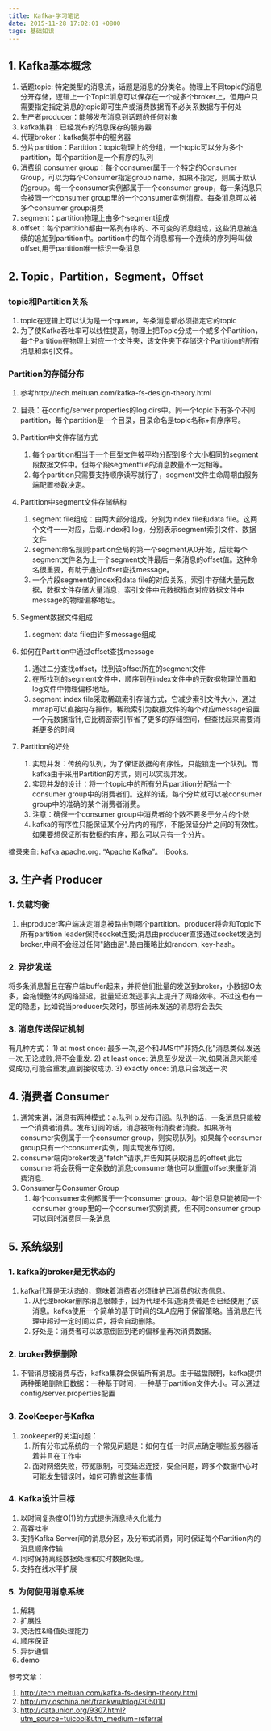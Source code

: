 ```yaml
---
title: Kafka-学习笔记
date: 2015-11-28 17:02:01 +0800
tags: 基础知识
---
```


## 1. Kafka基本概念
1. 话题topic: 特定类型的消息流，话题是消息的分类名。物理上不同topic的消息分开存储，逻辑上一个Topic消息可以保存在一个或多个broker上，但用户只需要指定指定消息的topic即可生产或消费数据而不必关系数据存于何处
2. 生产者producer：能够发布消息到话题的任何对象
3. kafka集群：已经发布的消息保存的服务器
4. 代理broker：kafka集群中的服务器
5. 分片partition：Partition：topic物理上的分组，一个topic可以分为多个partition，每个partition是一个有序的队列
6. 消费组 consumer group：每个consumer属于一个特定的Consumer Group，可以为每个Consumer指定group name，如果不指定，则属于默认的group。每一个consumer实例都属于一个consumer group，每一条消息只会被同一个consumer group里的一个consumer实例消费。每条消息可以被多个consumer group消费
7. segment：partition物理上由多个segment组成
8. offset：每个partition都由一系列有序的、不可变的消息组成，这些消息被连续的追加到partition中。partition中的每个消息都有一个连续的序列号叫做offset,用于partition唯一标识一条消息


## 2. Topic，Partition，Segment，Offset
### topic和Partition关系
1. topic在逻辑上可以认为是一个queue，每条消息都必须指定它的topic
2. 为了使Kafka吞吐率可以线性提高，物理上把Topic分成一个或多个Partition，每个Partition在物理上对应一个文件夹，该文件夹下存储这个Partition的所有消息和索引文件。

### Partition的存储分布
1. 参考http://tech.meituan.com/kafka-fs-design-theory.html 
2. 目录：在config/server.properties的log.dirs中。同一个topic下有多个不同partition，每个partition是一个目录，目录命名是topic名称+有序序号。
3. Partition中文件存储方式
	1. 每个partition相当于一个巨型文件被平均分配到多个大小相同的segment段数据文件中。但每个段segmentfile的消息数量不一定相等。
	2. 每个partition只需要支持顺序读写就行了，segment文件生命周期由服务端配置参数决定。
4. Partition中segment文件存储结构
	1. segment file组成：由两大部分组成，分别为index file和data file。这两个文件一一对应，后缀.index和.log，分别表示segment索引文件、数据文件
	2. segment命名规则:partion全局的第一个segment从0开始，后续每个segment文件名为上一个segment文件最后一条消息的offset值。这种命名很重要，有助于通过offset查找message。
	3. 一个片段segment的index和data file的对应关系，索引中存储大量元数据，数据文件存储大量消息，索引文件中元数据指向对应数据文件中message的物理偏移地址。

5. Segment数据文件组成
	1.  segment data file由许多message组成
6. 如何在Partition中通过offset查找message
	1. 通过二分查找offset，找到该offset所在的segment文件
	2. 在所找到的segment文件中，顺序到在index文件中的元数据物理位置和log文件中物理偏移地址。
	3. segment index file采取稀疏索引存储方式，它减少索引文件大小，通过mmap可以直接内存操作，稀疏索引为数据文件的每个对应message设置一个元数据指针,它比稠密索引节省了更多的存储空间，但查找起来需要消耗更多的时间
7. Partition的好处
	1. 实现并发：传统的队列，为了保证数据的有序性，只能锁定一个队列。而kafka由于采用Partition的方式，则可以实现并发。
	2. 实现并发的设计：将一个topic中的所有分片partition分配给一个consumer group中的消费者们。这样的话，每个分片就可以被consumer group中的准确的某个消费者消费。
	3. 注意：确保一个consumer group中消费者的个数不要多于分片的个数
	4. kafka的有序性只能保证某个分片内的有序，不能保证分片之间的有效性。如果要想保证所有数据的有序，那么可以只有一个分片。

摘录来自: kafka.apache.org. “Apache Kafka”。 iBooks. 

## 3. 生产者 Producer
### 1. 负载均衡
1. 由producer客户端决定消息被路由到哪个partition。producer将会和Topic下所有partition leader保持socket连接;消息由producer直接通过socket发送到broker,中间不会经过任何"路由层".路由策略比如random, key-hash。

### 2. 异步发送
将多条消息暂且在客户端buffer起来，并将他们批量的发送到broker，小数据IO太多，会拖慢整体的网络延迟，批量延迟发送事实上提升了网络效率。不过这也有一定的隐患，比如说当producer失效时，那些尚未发送的消息将会丢失

### 3. 消息传送保证机制
有几种方式：
	1) at most once: 最多一次,这个和JMS中"非持久化"消息类似.发送一次,无论成败,将不会重发.
	2) at least once: 消息至少发送一次,如果消息未能接受成功,可能会重发,直到接收成功.
	3) exactly once: 消息只会发送一次
	
## 4. 消费者 Consumer
1. 通常来讲，消息有两种模式：a.队列 b.发布订阅。队列的话，一条消息只能被一个消费者消费。发布订阅的话，消息被所有消费者消费。如果所有consumer实例属于一个consumer group，则实现队列。如果每个consumer group只有一个consumer实例，则实现发布订阅。
2. consumer端向broker发送"fetch"请求,并告知其获取消息的offset;此后consumer将会获得一定条数的消息;consumer端也可以重置offset来重新消费消息.
2. Consumer与Consumer Group
	1. 每个consumer实例都属于一个consumer group。每个消息只能被同一个consumer group里的一个consumer实例消费，但不同consumer group可以同时消费同一条消息

## 5. 系统级别
### 1. kafka的broker是无状态的
1. kafka代理是无状态的，意味着消费者必须维护已消费的状态信息。
	1. 从代理broker删除消息很棘手，因为代理不知道消费者是否已经使用了该消息。kafka使用一个简单的基于时间的SLA应用于保留策略。当消息在代理中超过一定时间以后，将会自动删除。
	2. 好处是：消费者可以故意倒回到老的偏移量再次消费数据。
	
### 2. broker数据删除
1. 不管消息被消费与否，kafka集群会保留所有消息。由于磁盘限制，kafka提供两种策略删除旧数据：一种基于时间，一种基于partition文件大小。可以通过config/server.properties配置

### 3. ZooKeeper与Kafka
1. zookeeper的关注问题：
	1. 所有分布式系统的一个常见问题是：如何在任一时间点确定哪些服务器活着并且在工作中
	2. 面对网络失败，带宽限制，可变延迟连接，安全问题，跨多个数据中心时可能发生错误时，如何可靠做这些事情

### 4. Kafka设计目标
1. 以时间复杂度O(1)的方式提供消息持久化能力
2. 高吞吐率
3. 支持Kafka Server间的消息分区，及分布式消费，同时保证每个Partition内的消息顺序传输
4. 同时保持离线数据处理和实时数据处理。
5. 支持在线水平扩展

### 5. 为何使用消息系统
1. 解耦
2. 扩展性
3. 灵活性&峰值处理能力
4. 顺序保证
5. 异步通信
6. demo


参考文章：
1.  http://tech.meituan.com/kafka-fs-design-theory.html
2. http://my.oschina.net/frankwu/blog/305010
3. http://dataunion.org/9307.html?utm_source=tuicool&utm_medium=referral
